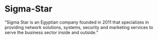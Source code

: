 # Sigma-Star
“Sigma Star is an Egyptian company founded in 2011 that specializes in providing network solutions, systems, security and marketing services to serve the business sector inside and outside.”
